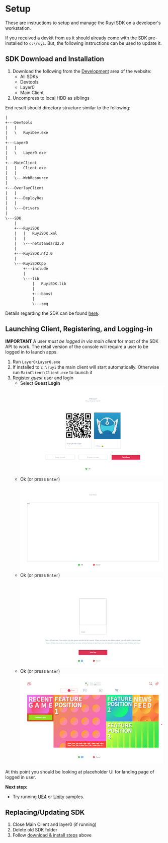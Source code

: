 # Setup

These are instructions to setup and manage the Ruyi SDK on a developer's workstation.

If you received a devkit from us it should already come with the SDK pre-installed to `c:\ruyi`.  But, the following instructions can be used to update it.

## SDK Download and Installation

1. Download the following from the [Development](http://dev.playruyi.com/uservices) area of the website:
    - All SDKs
    - Devtools
    - Layer0
    - Main Client
1. Uncompress to local HDD as siblings

End result should directory structure similar to the following:
```
|   
+---DevTools
|   |    
|   \   RuyiDev.exe
|         
+---Layer0
|   |    
|   \   Layer0.exe
|                               
+---MainClient
|   |   Client.exe
|   |
|   \---WebResource
|                   
+---OverlayClient
|   |   
|   +---DeployRes
|   |       
|   \---Drivers
|           
\---SDK
    |   
    +---RuyiSDK
    |   |   RuyiSDK.xml
    |   |   
    |   \---netstandard2.0
    |               
    +---RuyiSDK.nf2.0
    |       
    \---RuyiSDKCpp
        +---include
        |               
        \---lib
            |   RuyiSDK.lib
            |   
            +---boost
            |       
            \---zmq
```

Details regarding the SDK can be found [here](../topics/sdk.md).

## Launching Client, Registering, and Logging-in

__IMPORTANT__ A user _must be logged in via main client_ for most of the SDK API to work.  The retail version of the console will require a user to be logged in to launch apps.

1. Run `Layer0\Layer0.exe`
1. If installed to `c:\ruyi` the main client will start automatically.  Otherwise run `MainClient\Client.exe` to launch it
1. Register _guest_ user and login
    - Select __Guest Login__  
    ![](/docs/img/client_00.png)
    - Ok (or press `Enter`)  
    ![](/docs/img/client_01.png)
    - Ok (or press `Enter`)  
    ![](/docs/img/client_02.png)
    - Ok (or press `Enter`)  
    ![](/docs/img/client_03.png)

At this point you should be looking at placeholder UI for landing page of logged in user.

__Next step:__
- Try running [UE4](run_ue4_sample_pc.md) or [Unity](run_unity_sample_console.md) samples.

## Replacing/Updating SDK

1. Close Main Client and layer0 (if running)
1. Delete old SDK folder
1. Follow [download & install steps](#SDK-Download-and-Installation) above